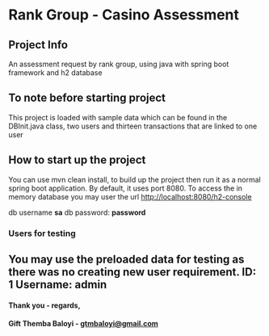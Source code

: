 # Rank Group - Casino Assessment

## Project Info
An assessment request by rank group, using java with spring boot framework and h2 database

## To note before starting project
This project is loaded with sample data which can be found in the DBInit.java class, two users and thirteen transactions that are linked to one user

## How to start up the project 
You can use mvn clean install, to build up the project then run it as a normal spring boot application. By default, it uses port 8080.
To access the in memory database you may user the url [http://localhost:8080/h2-console](http://localhost:8080/h2-console)

db username **sa**
db password: **password**

### Users for testing
You may use the preloaded data for testing as there was no creating new user requirement. 
ID: **1**
Username: **admin**
---
#### Thank you - regards,
#### **Gift Themba Baloyi - gtmbaloyi@gmail.com**